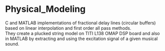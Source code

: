 # Physical_Modeling
C and MATLAB implementations of fractional delay lines (circular buffers) based on linear interpolation and first order all pass methods. <br/>
They create a plucked string model on TITI L138 OMAP DSP board and also in MATLAB by extracting and using the excitation signal of a given musical sound.
